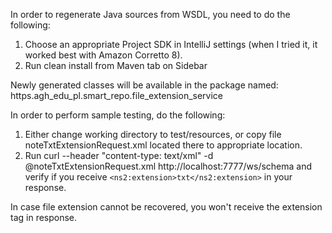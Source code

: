 In order to regenerate Java sources from WSDL, you need to do the following:

1. Choose an appropriate Project SDK in IntelliJ settings (when I tried it, it worked best with Amazon Corretto 8).
2. Run clean install from Maven tab on Sidebar

Newly generated classes will be available in the package named:
https.agh_edu_pl.smart_repo.file_extension_service

In order to perform sample testing, do the following:
1. Either change working directory to test/resources, or copy file noteTxtExtensionRequest.xml located there to
   appropriate location.
2. Run curl --header "content-type: text/xml" -d @noteTxtExtensionRequest.xml http://localhost:7777/ws/schema and verify
if you receive ```<ns2:extension>txt</ns2:extension>``` in your response.
   
In case file extension cannot be recovered, you won't receive the extension tag in response.